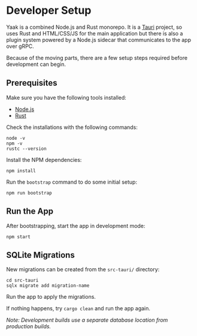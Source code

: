 # Developer Setup

Yaak is a combined Node.js and Rust monorepo. It is a [Tauri](https://tauri.app) project, so 
uses Rust and HTML/CSS/JS for the main application but there is also a plugin system powered
by a Node.js sidecar that communicates to the app over gRPC.

Because of the moving parts, there are a few setup steps required before development can 
begin.

## Prerequisites

Make sure you have the following tools installed:

- [Node.js](https://nodejs.org/en/download/package-manager)
- [Rust](https://www.rust-lang.org/tools/install)

Check the installations with the following commands:

```shell
node -v
npm -v
rustc --version
```

Install the NPM dependencies:

```shell
npm install
```

Run the `bootstrap` command to do some initial setup:

```shell
npm run bootstrap
```

## Run the App

After bootstrapping, start the app in development mode:

```shell
npm start
```

## SQLite Migrations

New migrations can be created from the `src-tauri/` directory:
   
```shell
cd src-tauri
sqlx migrate add migration-name
```

Run the app to apply the migrations. 

If nothing happens, try `cargo clean` and run the app again.

_Note: Development builds use a separate database location from production builds._
